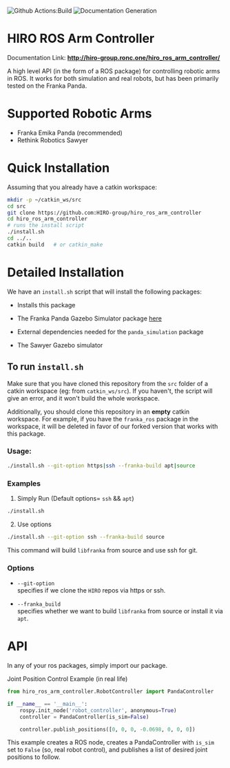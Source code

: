 ![Github Actions:Build](https://github.com/HIRO-group/hiro_ros_arm_controller/workflows/HIRO%20ROS%20arm%20controller%20CI/badge.svg)
![Documentation Generation](https://github.com/HIRO-group/hiro_ros_arm_controller/workflows/Documentation%20Generation/badge.svg)


# HIRO ROS Arm Controller

Documentation Link: **http://hiro-group.ronc.one/hiro_ros_arm_controller/**

A high level API (in the form of a ROS package) for controlling robotic arms in ROS.
It works for both simulation and real robots, but has been primarily tested on the Franka Panda.

# Supported Robotic Arms
- Franka Emika Panda (recommended)
- Rethink Robotics Sawyer

# Quick Installation
Assuming that you already have a catkin workspace:
```sh
mkdir -p ~/catkin_ws/src
cd src
git clone https://github.com:HIRO-group/hiro_ros_arm_controller
cd hiro_ros_arm_controller
# runs the install script
./install.sh
cd ../..
catkin build   # or catkin_make
```

# Detailed Installation

We have an `install.sh` script that will install the following packages:

- Installs this package

- The Franka Panda Gazebo Simulator package [here](https://github.com/HIRO-group/panda_simulation)

- External dependencies needed for the `panda_simulation` package

- The Sawyer Gazebo simulator

## To run `install.sh`
Make sure that you have cloned this repository from the `src` folder of a catkin workspace (eg: from `catkin_ws/src`). If you haven't, the script will give an error, and it won't build the whole workspace.

Additionally, you should clone this repository in an **empty** catkin workspace. For example, if you have the `franka_ros` package in the workspace, it will be deleted in favor of our forked version that works with this package.

### Usage:
```sh
./install.sh --git-option https|ssh --franka-build apt|source
```


### Examples
1. Simply Run (Default options= `ssh` && `apt`)
```sh
./install.sh
```

2. Use options
```sh
./install.sh --git-option ssh --franka-build source
```
This command will build `libfranka` from source and use ssh for git.

### Options
- `--git-option` <br>
specifies if we clone the `HIRO` repos via https or ssh.

- `--franka_build` <br>
specifies whether we want to build `libfranka` from source or install it via `apt`.

# API
In any of your ros packages, simply import our package.

Joint Position Control Example (in real life)
```py
from hiro_ros_arm_controller.RobotController import PandaController

if __name__ == '__main__':
    rospy.init_node('robot_controller', anonymous=True)
    controller = PandaController(is_sim=False)

    controller.publish_positions([0, 0, 0, -0.0698, 0, 0, 0])
```

This example creates a ROS node, creates a PandaController with `is_sim` set to `False` (so, real robot control), and publishes a list of desired joint positions to follow.
